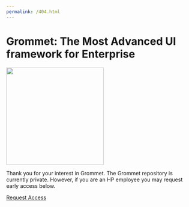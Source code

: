 ```yaml
---
permalink: /404.html
---
```


# Grommet: The Most Advanced UI framework for Enterprise

<img align="center" height="260" src="http://alansouzati.github.io/artic/img/grommet-logo.png">

<p>Thank you for your interest in Grommet.  The Grommet repository is currently private.  However, if you are an HP employee you may request early access below.</p>

<p><a href="http://grommet.usa.hp.com/docs/hpe/request_access">Request Access</a></p>